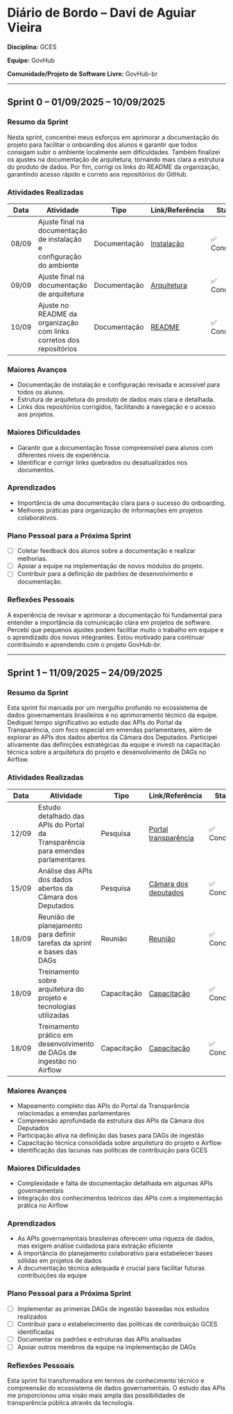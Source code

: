 # Diário de Bordo – Davi de Aguiar Vieira

**Disciplina:** GCES

**Equipe:** GovHub

**Comunidade/Projeto de Software Livre:** GovHub-br

---

## Sprint 0 – 01/09/2025 – 10/09/2025

### Resumo da Sprint

Nesta sprint, concentrei meus esforços em aprimorar a documentação do projeto para facilitar o onboarding dos alunos e garantir que todos consigam subir o ambiente localmente sem dificuldades. Também finalizei os ajustes na documentação de arquitetura, tornando mais clara a estrutura do produto de dados. Por fim, corrigi os links do README da organização, garantindo acesso rápido e correto aos repositórios do GitHub.

### Atividades Realizadas

| Data   | Atividade                                                                 | Tipo           | Link/Referência                                      | Status      |
|--------|---------------------------------------------------------------------------|----------------|------------------------------------------------------|-------------|
| 08/09  | Ajuste final na documentação de instalação e configuração do ambiente      | Documentação   | [Instalação](https://gov-hub.io/documentacao/instalacao/)                      | ✅ Concluído |
| 09/09  | Ajuste final na documentação de arquitetura                               | Documentação   | [Arquitetura](https://gov-hub.io/documentacao/arquitetura/)          | ✅ Concluído |
| 10/09  | Ajuste no README da organização com links corretos dos repositórios         | Documentação   | [README](https://github.com/GovHub-br?view_as=public)                                            | ✅ Concluído |

### Maiores Avanços

* Documentação de instalação e configuração revisada e acessível para todos os alunos.
* Estrutura de arquitetura do produto de dados mais clara e detalhada.
* Links dos repositórios corrigidos, facilitando a navegação e o acesso aos projetos.

### Maiores Dificuldades

* Garantir que a documentação fosse compreensível para alunos com diferentes níveis de experiência.
* Identificar e corrigir links quebrados ou desatualizados nos documentos.

### Aprendizados

* Importância de uma documentação clara para o sucesso do onboarding.
* Melhores práticas para organização de informações em projetos colaborativos.

### Plano Pessoal para a Próxima Sprint

* [ ] Coletar feedback dos alunos sobre a documentação e realizar melhorias.
* [ ] Apoiar a equipe na implementação de novos módulos do projeto.
* [ ] Contribuir para a definição de padrões de desenvolvimento e documentação.

### Reflexões Pessoais

A experiência de revisar e aprimorar a documentação foi fundamental para entender a importância da comunicação clara em projetos de software. Percebi que pequenos ajustes podem facilitar muito o trabalho em equipe e o aprendizado dos novos integrantes. Estou motivado para continuar contribuindo e aprendendo com o projeto GovHub-br.

---

## Sprint 1 – 11/09/2025 – 24/09/2025

### Resumo da Sprint

Esta sprint foi marcada por um mergulho profundo no ecossistema de dados governamentais brasileiros e no aprimoramento técnico da equipe. Dediquei tempo significativo ao estudo das APIs do Portal da Transparência, com foco especial em emendas parlamentares, além de explorar as APIs dos dados abertos da Câmara dos Deputados. Participei ativamente das definições estratégicas da equipe e investi na capacitação técnica sobre a arquitetura do projeto e desenvolvimento de DAGs no Airflow.

### Atividades Realizadas

| Data   | Atividade                                                                 | Tipo           | Link/Referência                                      | Status      |
|--------|---------------------------------------------------------------------------|----------------|------------------------------------------------------|-------------|
| 12/09  | Estudo detalhado das APIs do Portal da Transparência para emendas parlamentares | Pesquisa       | [Portal transparência](https://api.portaldatransparencia.gov.br/swagger-ui/index.html#/)                                                    | ✅ Concluído |
| 15/09  | Análise das APIs dos dados abertos da Câmara dos Deputados               | Pesquisa       | [Câmara dos deputados](https://dadosabertos.camara.leg.br/swagger/api.html)                                                    | ✅ Concluído |
| 18/09  | Reunião de planejamento para definir tarefas da sprint e bases das DAGs  | Reunião        | [Reunião](https://unbbr.sharepoint.com/:v:/s/GCES-GovHub/EYrOutQ0LolElFxdvpaC9HIB4ievbv2DvaoHX2_KcENrcw?e=83DvhU&nav=eyJyZWZlcnJhbEluZm8iOnsicmVmZXJyYWxBcHAiOiJTdHJlYW1XZWJBcHAiLCJyZWZlcnJhbFZpZXciOiJTaGFyZURpYWxvZy1MaW5rIiwicmVmZXJyYWxBcHBQbGF0Zm9ybSI6IldlYiIsInJlZmVycmFsTW9kZSI6InZpZXcifX0%3D)                                                    | ✅ Concluído |
| 18/09  | Treinamento sobre arquitetura do projeto e tecnologias utilizadas        | Capacitação    | [Capacitação](https://unbbr.sharepoint.com/:v:/s/GCES-GovHub/EYrOutQ0LolElFxdvpaC9HIB4ievbv2DvaoHX2_KcENrcw?e=83DvhU&nav=eyJyZWZlcnJhbEluZm8iOnsicmVmZXJyYWxBcHAiOiJTdHJlYW1XZWJBcHAiLCJyZWZlcnJhbFZpZXciOiJTaGFyZURpYWxvZy1MaW5rIiwicmVmZXJyYWxBcHBQbGF0Zm9ybSI6IldlYiIsInJlZmVycmFsTW9kZSI6InZpZXcifX0%3D)                                                    | ✅ Concluído |
| 18/09  | Treinamento prático em desenvolvimento de DAGs de ingestão no Airflow    | Capacitação    | [Capacitação](https://unbbr.sharepoint.com/:v:/s/GCES-GovHub/EYrOutQ0LolElFxdvpaC9HIB4ievbv2DvaoHX2_KcENrcw?e=83DvhU&nav=eyJyZWZlcnJhbEluZm8iOnsicmVmZXJyYWxBcHAiOiJTdHJlYW1XZWJBcHAiLCJyZWZlcnJhbFZpZXciOiJTaGFyZURpYWxvZy1MaW5rIiwicmVmZXJyYWxBcHBQbGF0Zm9ybSI6IldlYiIsInJlZmVycmFsTW9kZSI6InZpZXcifX0%3D)                                                    | ✅ Concluído |

### Maiores Avanços

* Mapeamento completo das APIs do Portal da Transparência relacionadas a emendas parlamentares
* Compreensão aprofundada da estrutura das APIs da Câmara dos Deputados
* Participação ativa na definição das bases para DAGs de ingestão
* Capacitação técnica consolidada sobre arquitetura do projeto e Airflow
* Identificação das lacunas nas políticas de contribuição para GCES

### Maiores Dificuldades

* Complexidade e falta de documentação detalhada em algumas APIs governamentais
* Integração dos conhecimentos teóricos das APIs com a implementação prática no Airflow

### Aprendizados

* As APIs governamentais brasileiras oferecem uma riqueza de dados, mas exigem análise cuidadosa para extração eficiente
* A importância do planejamento colaborativo para estabelecer bases sólidas em projetos de dados
* A documentação técnica adequada é crucial para facilitar futuras contribuições da equipe

### Plano Pessoal para a Próxima Sprint

* [ ] Implementar as primeiras DAGs de ingestão baseadas nos estudos realizados
* [ ] Contribuir para o estabelecimento das políticas de contribuição GCES identificadas
* [ ] Documentar os padrões e estruturas das APIs analisadas
* [ ] Apoiar outros membros da equipe na implementação de DAGs

### Reflexões Pessoais

Esta sprint foi transformadora em termos de conhecimento técnico e compreensão do ecossistema de dados governamentais. O estudo das APIs me proporcionou uma visão mais ampla das possibilidades de transparência pública através da tecnologia.
